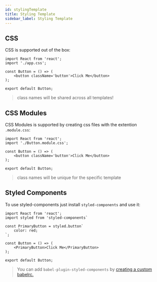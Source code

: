 ```yaml
---
id: stylingTemplate
title: Styling Template
sidebar_label: Styling Template
---
```


## CSS

CSS is supported out of the box:

```
import React from 'react';
import './app.css';

const Button = () => (
	<button className='button'>Click Me</button>
);

export default Button;
```

> class names will be shared across all templates!

## CSS Modules

CSS Modules is supported by creating css files with the extention `.module.css`:

```
import React from 'react';
import './Button.module.css';

const Button = () => (
	<button className='button'>Click Me</button>
);

export default Button;
```

> class names will be unique for the specific template

## Styled Components

To use styled-components just install `styled-components` and use it:

```
import React from 'react';
import styled from 'styled-components`

const PrimaryButton = styled.button`
	color: red;
`;

const Button = () => (
	<PrimaryButton>Click Me</PrimaryButton>
);

export default Button;
```

> You can add `babel-plugin-styled-components` by
> [creating a custom babelrc.](configurations/customBabel.md)

